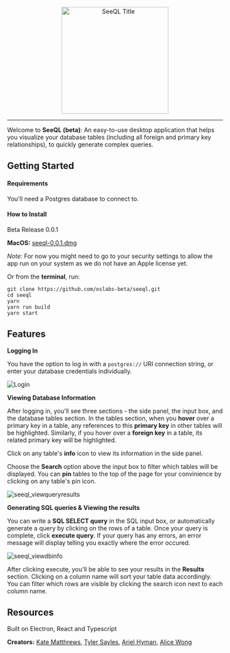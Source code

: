 <p align="center">
<img width="250" alt="SeeQL Title" src="https://user-images.githubusercontent.com/29069478/60289605-ca915b80-98e4-11e9-943f-c40cb919c21e.png">
</p>

---

Welcome to **SeeQL (beta)**: An easy-to-use desktop application that helps you visualize your database tables (including all foreign and primary key relationships), to quickly generate complex queries. 


## Getting Started

#### Requirements

You'll need a Postgres database to connect to.

#### How to Install

Beta Release 0.0.1

**MacOS:** [seeql-0.0.1.dmg](https://github.com/oslabs-beta/seeql/releases/download/untagged-bc5bc2c547e0407d958d/SeeQL-0.0.1.dmg)

*Note:* For now you might need to go to your security settings to allow the app run on your system as we do not have an Apple license yet.

Or from the **terminal**, run:

```
git clone https://github.com/oslabs-beta/seeql.git
cd seeql
yarn
yarn run build
yarn start

```


## Features

**Logging In**

You have the option to log in with a `postgres://` URI connection string, or enter your database credentials individually.

![Login](https://user-images.githubusercontent.com/29069478/60288146-936d7b00-98e1-11e9-8bf3-2cffdef82ff0.gif)

**Viewing Database Information**

After logging in, you'll see three sections - the side panel, the input box, and the database tables section. In the tables section, when you **hover** over a primary key in a table, any references to this **primary key** in other tables will be highlighted. Similarly, if you hover over a **foreign key** in a table, its related primary key will be highlighted.

Click on any table's **info** icon to view its information in the side panel.

Choose the **Search** option above the input box to filter which tables will be displayed. You can **pin** tables to the top of the page for your convinience by clicking on any table's pin icon.

![seeql_viewqueryresults](https://user-images.githubusercontent.com/29069478/60289121-b567fd00-98e3-11e9-9225-dc5f4f7f3508.gif)

**Generating SQL queries & Viewing the results**

You can write a **SQL SELECT query** in the SQL input box, or automatically generate a query by clicking on the rows of a table. Once your query is complete, click **execute query**. If your query has any errors, an error message will display telling you exactly where the error occured.

![seeql_viewdbinfo](https://user-images.githubusercontent.com/29069478/60289008-6e7a0780-98e3-11e9-88eb-e339cec90a2f.gif)

After clicking execute, you'll be able to see your results in the **Results** section. Clicking on a column name will sort your table data accordingly.
You can filter which rows are visible by clicking the search icon next to each column name.


## Resources

Built on Electron, React and Typescript

**Creators:** [Kate Matthrews](http://github.com/katesmatthews), [Tyler Sayles](https://github.com/saylestyler), [Ariel Hyman](https://github.com/AHyman18), [Alice Wong](https://github.com/aliicewong)
